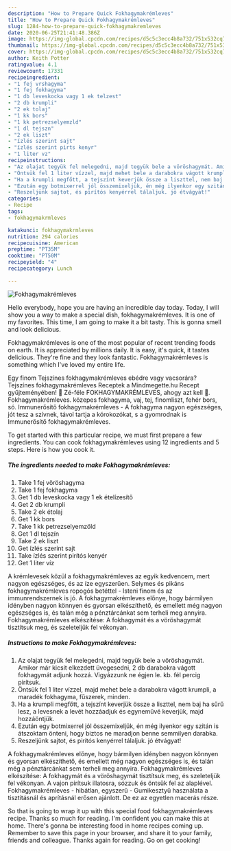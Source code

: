 ```yaml
---
description: "How to Prepare Quick Fokhagymakrémleves"
title: "How to Prepare Quick Fokhagymakrémleves"
slug: 1284-how-to-prepare-quick-fokhagymakremleves
date: 2020-06-25T21:41:48.386Z
image: https://img-global.cpcdn.com/recipes/d5c5c3ecc4b8a732/751x532cq70/fokhagymakremleves-recept-foto.jpg
thumbnail: https://img-global.cpcdn.com/recipes/d5c5c3ecc4b8a732/751x532cq70/fokhagymakremleves-recept-foto.jpg
cover: https://img-global.cpcdn.com/recipes/d5c5c3ecc4b8a732/751x532cq70/fokhagymakremleves-recept-foto.jpg
author: Keith Potter
ratingvalue: 4.1
reviewcount: 17331
recipeingredient:
- "1 fej vrshagyma"
- "1 fej fokhagyma"
- "1 db leveskocka vagy 1 ek telzest"
- "2 db krumpli"
- "2 ek tolaj"
- "1 kk bors"
- "1 kk petrezselyemzld"
- "1 dl tejszn"
- "2 ek liszt"
- "ízlés szerint sajt"
- "ízlés szerint pirts kenyr"
- "1 liter vz"
recipeinstructions:
- "Az olajat tegyük fel melegedni, majd tegyük bele a vöröshagymát. Amikor már kicsit elkezdett üvegesedni, 2 db darabokra vágott fokhagymát adjunk hozzá. Vigyázzunk ne égjen le. kb. fél percig pirítsuk."
- "Öntsük fel 1 liter vízzel, majd mehet bele a darabokra vágott krumpli, a maradék fokhagyma, fűszerek, minden."
- "Ha a krumpli megfőtt, a tejszínt keverjük össze a liszttel, nem baj ha sűrű lesz, a levesnek a levét hozzáadjuk és egyneművé keverjük, majd hozzáöntjük."
- "Ezután egy botmixerrel jól összemixeljük, én még ilyenkor egy szitán is átszoktam önteni, hogy biztos ne maradjon benne semmilyen darabka."
- "Reszeljünk sajtot, és pirítós kenyérrel tálaljuk. jó étvágyat!"
categories:
- Recipe
tags:
- fokhagymakrmleves

katakunci: fokhagymakrmleves 
nutrition: 294 calories
recipecuisine: American
preptime: "PT35M"
cooktime: "PT50M"
recipeyield: "4"
recipecategory: Lunch

---
```



![Fokhagymakrémleves](https://img-global.cpcdn.com/recipes/d5c5c3ecc4b8a732/751x532cq70/fokhagymakremleves-recept-foto.jpg)

Hello everybody, hope you are having an incredible day today. Today, I will show you a way to make a special dish, fokhagymakrémleves. It is one of my favorites. This time, I am going to make it a bit tasty. This is gonna smell and look delicious.

Fokhagymakrémleves is one of the most popular of recent trending foods on earth. It is appreciated by millions daily. It is easy, it's quick, it tastes delicious. They're fine and they look fantastic. Fokhagymakrémleves is something which I've loved my entire life.

Egy finom Tejszínes fokhagymakrémleves ebédre vagy vacsorára? Tejszínes fokhagymakrémleves Receptek a Mindmegette.hu Recept gyűjteményében! 🧄 Zé-féle FOKHAGYMAKRÉMLEVES, ahogy azt kell 🧄. Fokhagymakrémleves. közepes fokhagyma, vaj, tej, finomliszt, fehér bors, só. Immunerősítő fokhagymakrémleves - A fokhagyma nagyon egészséges, jót tesz a szívnek, távol tartja a kórokozókat, s a gyomrodnak is Immunerősítő fokhagymakrémleves.


To get started with this particular recipe, we must first prepare a few ingredients. You can cook fokhagymakrémleves using 12 ingredients and 5 steps. Here is how you cook it.

<!--inarticleads1-->

##### The ingredients needed to make Fokhagymakrémleves:

1. Take 1 fej vöröshagyma
1. Take 1 fej fokhagyma
1. Get 1 db leveskocka vagy 1 ek ételízesítő
1. Get 2 db krumpli
1. Take 2 ek étolaj
1. Get 1 kk bors
1. Take 1 kk petrezselyemzöld
1. Get 1 dl tejszín
1. Take 2 ek liszt
1. Get ízlés szerint sajt
1. Take ízlés szerint pirítós kenyér
1. Get 1 liter víz


A krémlevesek közül a fokhagymakrémleves az egyik kedvencem, mert nagyon egészséges, és az íze egyszerűen. Selymes és pikáns fokhagymakrémleves ropogós betéttel - Isteni finom és az immunrendszernek is jó. A fokhagymakrémleves előnye, hogy bármilyen idényben nagyon könnyen és gyorsan elkészíthető, és emellett még nagyon egészséges is, és talán még a pénztárcánkat sem terheli meg annyira. Fokhagymakrémleves elkészítése: A fokhagymát és a vöröshagymát tisztítsuk meg, és szeleteljük fel vékonyan. 

<!--inarticleads2-->

##### Instructions to make Fokhagymakrémleves:

1. Az olajat tegyük fel melegedni, majd tegyük bele a vöröshagymát. Amikor már kicsit elkezdett üvegesedni, 2 db darabokra vágott fokhagymát adjunk hozzá. Vigyázzunk ne égjen le. kb. fél percig pirítsuk.
1. Öntsük fel 1 liter vízzel, majd mehet bele a darabokra vágott krumpli, a maradék fokhagyma, fűszerek, minden.
1. Ha a krumpli megfőtt, a tejszínt keverjük össze a liszttel, nem baj ha sűrű lesz, a levesnek a levét hozzáadjuk és egyneművé keverjük, majd hozzáöntjük.
1. Ezután egy botmixerrel jól összemixeljük, én még ilyenkor egy szitán is átszoktam önteni, hogy biztos ne maradjon benne semmilyen darabka.
1. Reszeljünk sajtot, és pirítós kenyérrel tálaljuk. jó étvágyat!


A fokhagymakrémleves előnye, hogy bármilyen idényben nagyon könnyen és gyorsan elkészíthető, és emellett még nagyon egészséges is, és talán még a pénztárcánkat sem terheli meg annyira. Fokhagymakrémleves elkészítése: A fokhagymát és a vöröshagymát tisztítsuk meg, és szeleteljük fel vékonyan. A vajon pirítsuk illatosra, sózzuk és öntsük fel az alaplével. Fokhagymakrémleves - hibátlan, egyszerű - Gumikesztyű használata a tisztításnál és aprításnál erősen ajánlott. De ez az egyetlen macerás része. 

So that is going to wrap it up with this special food fokhagymakrémleves recipe. Thanks so much for reading. I'm confident you can make this at home. There's gonna be interesting food in home recipes coming up. Remember to save this page in your browser, and share it to your family, friends and colleague. Thanks again for reading. Go on get cooking!
